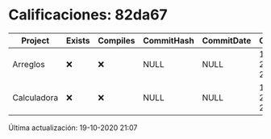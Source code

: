 # Calificaciones: 82da67
|Project|Exists|Compiles|CommitHash|CommitDate|CheckDate|Comments|
|-|-|-|-|-|-|-|
|Arreglos|❌|❌|NULL|NULL|19-10-2020 21:07:44|No se encontró el archivo en PracticasComputacionI/Arreglos/Arreglos.cpp|
|Calculadora|❌|❌|NULL|NULL|19-10-2020 21:07:43|No se encontró el archivo en PracticasComputacionI/Calculadora/Calculadora.cpp|

Última actualización: 19-10-2020 21:07